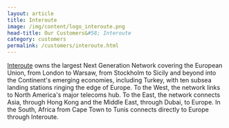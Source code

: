 ```yaml
---
layout: article
title: Interoute
image: /img/content/logo_interoute.png
head-title: Our Customers&#58; Interoute
category: customers
permalink: /customers/interoute.html
---
```


[Interoute](http://interoute.com) owns the largest Next Generation Network covering the European Union, from London to Warsaw, from Stockholm to Sicily and beyond into the Continent's emerging economies, including Turkey, with ten subsea landing stations ringing the edge of Europe. To the West, the network links to North America's major telecoms hub. To the East, the network connects Asia, through Hong Kong and the Middle East, through Dubai, to Europe. In the South, Africa from Cape Town to Tunis connects directly to Europe through Interoute.
